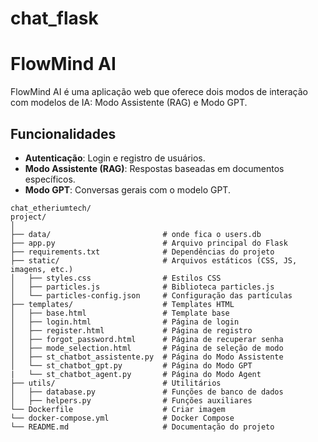 # chat_flask
 
# FlowMind AI

FlowMind AI é uma aplicação web que oferece dois modos de interação com modelos de IA: Modo Assistente (RAG) e Modo GPT.

## Funcionalidades

- **Autenticação**: Login e registro de usuários.
- **Modo Assistente (RAG)**: Respostas baseadas em documentos específicos.
- **Modo GPT**: Conversas gerais com o modelo GPT.

```
chat_etheriumtech/
project/
│
├── data/                         # onde fica o users.db
├── app.py                        # Arquivo principal do Flask
├── requirements.txt              # Dependências do projeto
├── static/                       # Arquivos estáticos (CSS, JS, imagens, etc.)
│   ├── styles.css                # Estilos CSS
│   ├── particles.js              # Biblioteca particles.js
│   └── particles-config.json     # Configuração das partículas
├── templates/                    # Templates HTML
│   ├── base.html                 # Template base
│   ├── login.html                # Página de login
│   ├── register.html             # Página de registro
│   ├── forgot_password.html      # Página de recuperar senha
│   ├── mode_selection.html       # Página de seleção de modo
│   ├── st_chatbot_assistente.py  # Página do Modo Assistente
│   └── st_chatbot_gpt.py         # Página do Modo GPT
|   └── st_chatbot_agent.py       # Página do Modo Agent
├── utils/                        # Utilitários
│   ├── database.py               # Funções de banco de dados
│   ├── helpers.py                # Funções auxiliares
└── Dockerfile                    # Criar imagem
└── docker-compose.yml            # Docker Compose
└── README.md                     # Documentação do projeto
```